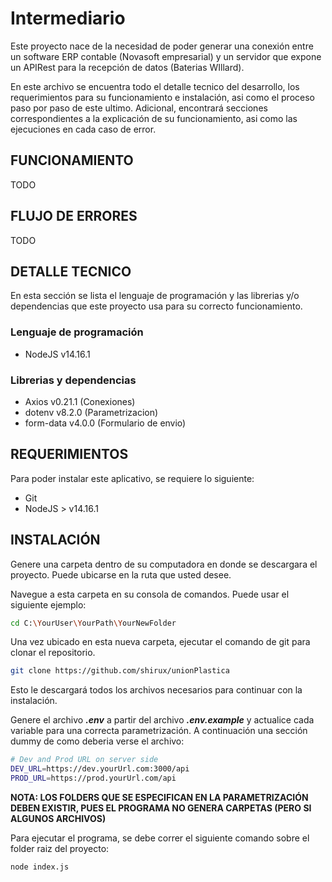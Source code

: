 # Intermediario
Este proyecto nace de la necesidad de poder generar una conexión entre un software ERP contable (Novasoft empresarial) y un servidor que expone un APIRest para la recepción de datos (Baterias WIllard).

En este archivo se encuentra todo el detalle tecnico del desarrollo, los requerimientos para su funcionamiento e instalación, asi como el proceso paso por paso de este ultimo.
Adicional, encontrará secciones correspondientes a la explicación de su funcionamiento, asi como las ejecuciones en cada caso de error.

## FUNCIONAMIENTO
TODO

## FLUJO DE ERRORES
TODO

## DETALLE TECNICO
En esta sección se lista el lenguaje de programación y las librerias y/o dependencias que este proyecto usa para su correcto funcionamiento.

### Lenguaje de programación
- NodeJS v14.16.1

### Librerias y dependencias
- Axios v0.21.1 (Conexiones)
- dotenv v8.2.0 (Parametrizacion)
- form-data v4.0.0 (Formulario de envio)

## REQUERIMIENTOS
Para poder instalar este aplicativo, se requiere lo siguiente:
- Git
- NodeJS > v14.16.1

## INSTALACIÓN
Genere una carpeta dentro de su computadora en donde se descargara el proyecto. Puede ubicarse en la ruta que usted desee.

Navegue a esta carpeta en su consola de comandos. Puede usar el siguiente ejemplo:
```bash 
cd C:\YourUser\YourPath\YourNewFolder
```

Una vez ubicado en esta nueva carpeta, ejecutar el comando de git para clonar el repositorio. 
```bash 
git clone https://github.com/shirux/unionPlastica
```
Esto le descargará todos los archivos necesarios para continuar con la instalación.

Genere el archivo ***.env*** a partir del archivo ***.env.example*** y actualice cada variable para una correcta parametrización. A continuación una sección dummy de como deberia verse el archivo:
```bash
# Dev and Prod URL on server side
DEV_URL=https://dev.yourUrl.com:3000/api
PROD_URL=https://prod.yourUrl.com/api
```
**NOTA: LOS FOLDERS QUE SE ESPECIFICAN EN LA PARAMETRIZACIÓN DEBEN EXISTIR, PUES EL PROGRAMA NO GENERA CARPETAS (PERO SI ALGUNOS ARCHIVOS)**

Para ejecutar el programa, se debe correr el siguiente comando sobre el folder raiz del proyecto:
```bash
node index.js
```
